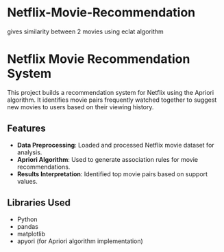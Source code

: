 # Netflix-Movie-Recommendation
gives similarity between 2 movies using eclat algorithm
# Netflix Movie Recommendation System

This project builds a recommendation system for Netflix using the Apriori algorithm. It identifies movie pairs frequently watched together to suggest new movies to users based on their viewing history.

## Features
- **Data Preprocessing**: Loaded and processed Netflix movie dataset for analysis.
- **Apriori Algorithm**: Used to generate association rules for movie recommendations.
- **Results Interpretation**: Identified top movie pairs based on support values.

## Libraries Used
- Python
- pandas
- matplotlib
- apyori (for Apriori algorithm implementation)

